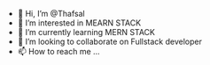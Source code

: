 - 👋 Hi, I’m @Thafsal
- 👀 I’m interested in MEARN STACK
- 🌱 I’m currently learning MERN STACK
- 💞️ I’m looking to collaborate on Fullstack developer 
- 📫 How to reach me ...

<!---
Thafsal/Thafsal is a ✨ special ✨ repository because its `README.md` (this file) appears on your GitHub profile.
You can click the Preview link to take a look at your changes.
--->
